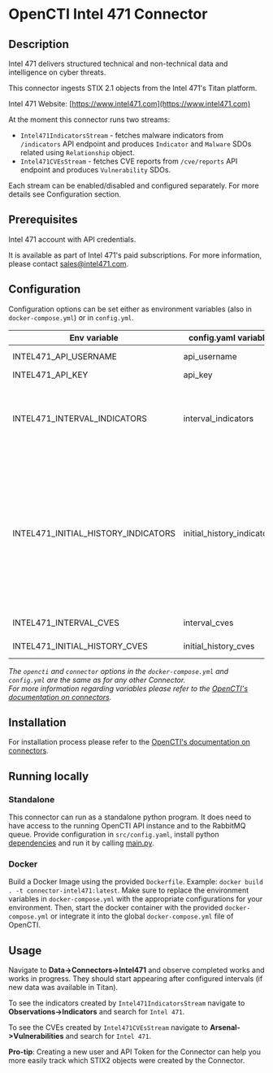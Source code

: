 # OpenCTI Intel 471 Connector

## Description

Intel 471 delivers structured technical and non-technical data and intelligence on cyber threats.

This connector ingests STIX 2.1 objects from the Intel 471's Titan platform.

Intel 471 Website: [https://www.intel471.com](https://www.intel471.com)

At the moment this connector runs two streams:

- `Intel471IndicatorsStream` - fetches malware indicators from `/indicators` API endpoint and produces `Indicator` and `Malware` SDOs related using `Relationship` object.
- `Intel471CVEsStream` - fetches CVE reports from `/cve/reports` API endpoint and produces `Vulnerability` SDOs.

Each stream can be enabled/disabled and configured separately. For more details see Configuration section.

## Prerequisites 

Intel 471 account with API credentials.

It is available as part of Intel 471's paid subscriptions. For more information, please contact sales@intel471.com.

## Configuration

Configuration options can be set either as environment variables (also in `docker-compose.yml`) or in `config.yml`.

| Env variable                        | config.yaml variable       | Description
| ------------------------------------|----------------------------|--------------------------------------------------
| INTEL471_API_USERNAME               | api_username               | Titan API username
| INTEL471_API_KEY                    | api_key                    | Titan API key
| INTEL471_INTERVAL_INDICATORS        | interval_indicators        | How often should malware indicators be fetched (in minutes). If not set the stream won't be enabled.
| INTEL471_INITIAL_HISTORY_INDICATORS | initial_history_indicators | Initial date (in epoch milliseconds UTC, e.g. 1643989649000) from which the indicators should be fetched on connector's first run or restart. If not set they will be fetched from connector's start date (no historical ones).
| INTEL471_INTERVAL_CVES              | interval_cves              | Ditto, but for CVE reports.
| INTEL471_INITIAL_HISTORY_CVES       | initial_history_cves       | Ditto, but for CVE reports.

_The `opencti` and `connector` options in the `docker-compose.yml` and `config.yml` are the same as for any other Connector.   
For more information regarding variables please refer to 
the [OpenCTI's documentation on connectors](https://www.notion.so/Connectors-4586c588462d4a1fb5e661f2d9837db8)._

## Installation

For installation process please refer to the [OpenCTI's documentation on connectors](https://www.notion.so/Connectors-4586c588462d4a1fb5e661f2d9837db8).

## Running locally

### Standalone

This connector can run as a standalone python program. It does need to have access to the running OpenCTI API instance
and to the RabbitMQ queue. Provide configuration in `src/config.yaml`, install python [dependencies](src/requirements.txt) and run it by calling [main.py](src/main.py).

### Docker

Build a Docker Image using the provided `Dockerfile`. Example: `docker build . -t connector-intel471:latest`.
Make sure to replace the environment variables in `docker-compose.yml` with the appropriate configurations for your environment.
Then, start the docker container with the provided `docker-compose.yml` or integrate it into the global `docker-compose.yml` file of OpenCTI.

## Usage

Navigate to **Data->Connectors->Intel471** and observe completed works and works in progress. They should start appearing after 
configured intervals (if new data was available in Titan).

To see the indicators created by `Intel471IndicatorsStream` navigate to **Observations->Indicators** and search for `Intel 471`.

To see the CVEs created by `Intel471CVEsStream` navigate to **Arsenal->Vulnerabilities** and search for `Intel 471`.

**Pro-tip**: Creating a new user and API Token for the Connector can help you more easily track which STIX2 objects were created by the Connector.